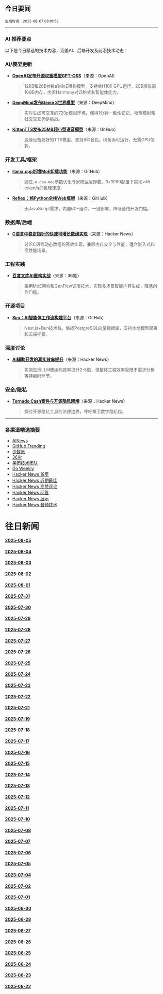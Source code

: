 ## 今日要闻

<sub> 生成时间：2025-08-07 08:10:52</sub>


---

### AI 推荐要点

以下是今日精选的技术内容，涵盖AI、后端开发及前沿技术动态：

### AI/模型更新
- **[OpenAI发布开源权重模型GPT-OSS](https://openai.com/open-models/)**（来源：OpenAI）  
  > 120B和20B参数的MoE架构模型，支持单H100 GPU运行，20B版仅需16GB内存，内置Harmony对话格式和智能体能力。

- **[DeepMind发布Genie 3世界模型](https://deepmind.google/discover/blog/genie-3-a-new-frontier-for-world-models/)**（来源：DeepMind）  
  > 实时生成可交互的720p模拟环境，保持1分钟一致性记忆，物理模拟和社交交互仍是挑战。

- **[KittenTTS发布25MB超小型语音模型](https://github.com/KittenML/KittenTTS)**（来源：GitHub）  
  > 边缘设备友好的TTS模型，支持8种音色，树莓派可运行，无需GPU依赖。

### 开发工具/框架
- **[llama.cpp新增MoE卸载功能](https://github.com/ggml-org/llama.cpp/pull/15077)**（来源：GitHub）  
  > 通过`-n-cpu-moe`参数优化专家模型层卸载，3x3090配置下实现>45 token/s的推理速度。

- **[Reflex：纯Python全栈Web框架](https://github.com/reflex-dev/reflex)**（来源：GitHub）  
  > 无JavaScript需求，内置60+组件，一键部署，降低全栈开发门槛。

### 数据库/后端
- **[C语言中稳定指针的快速可增长数组实现](https://news.ycombinator.com/item?id=44815702)**（来源：Hacker News）  
  > 讨论C语言动态数组的高效实现，兼顾内存安全与性能，适合嵌入式和高性能场景。

### 工程实践
- **[百度文库AI重构实战](https://36kr.com/p/3410964970081920)**（来源：36氪）  
  > 采用MoE架构和GenFlow调度技术，实现多场景智能内容生成，降低创作门槛。

### 开源项目
- **[Sim：AI智能体工作流构建平台](https://github.com/simstudioai/sim)**（来源：GitHub）  
  > Next.js+Bun技术栈，集成PostgreSQL向量数据库，支持本地模型部署和云端托管。

### 深度讨论
- **[AI辅助开发的真实效率提升](https://news.ycombinator.com/item?id=44798605)**（来源：Hacker News）  
  > 实测显示LLM使编码效率提升2-5倍，但整体工程效率受限于需求分析等非编码环节。

### 安全/隐私
- **[Tornado Cash案件与开源隐私困境](https://news.ycombinator.com/item?id=44816363)**（来源：Hacker News）  
  > 探讨开源隐私工具的法律边界，呼吁捍卫数字隐私权。

---

### 各渠道精选摘要
- [AINews](./2025-08-07/ai_news_summary_2025-08-07.md)
- [GitHub Trending](./2025-08-07/github_trending_2025-08-07.md)
- [少数派](./2025-08-07/shaoshupai_2025-08-07.md)
- [36Kr](./2025-08-07/36kr_summary_2025-08-07.md)
- [美团技术团队](./2025-08-07/meituan_2025-08-07.md)
- [Go Weekly](./2025-08-07/go_weekly_2025-08-07.md)
- [Hacker News 首页](./2025-08-07/hacker_news_frontpage_2025-08-07.md)
- [Hacker News 近期最佳](./2025-08-07/hacker_news_best_2025-08-07.md)
- [Hacker News 高赞评论](./2025-08-07/hacker_news_top_comments_2025-08-07.md)
- [Hacker News 问答](./2025-08-07/hacker_news_ask_2025-08-07.md)
- [Hacker News 展示](./2025-08-07/hacker_news_show_2025-08-07.md)
- [Hacker News 音频技术](./2025-08-07/hacker_news_audio_tech_2025-08-07.md)

# 往日新闻

#### [2025-08-05](./2025-08-05/newsletter.md)

#### [2025-08-04](./2025-08-04/newsletter.md)

#### [2025-08-03](./2025-08-03/newsletter.md)

#### [2025-08-02](./2025-08-02/newsletter.md)

#### [2025-08-01](./2025-08-01/newsletter.md)

#### [2025-07-31](./2025-07-31/newsletter.md)

#### [2025-07-30](./2025-07-30/newsletter.md)

#### [2025-07-29](./2025-07-29/newsletter.md)

#### [2025-07-28](./2025-07-28/newsletter.md)

#### [2025-07-27](./2025-07-27/newsletter.md)

#### [2025-07-26](./2025-07-26/newsletter.md)

#### [2025-07-25](./2025-07-25/newsletter.md)

#### [2025-07-24](./2025-07-24/newsletter.md)

#### [2025-07-23](./2025-07-23/newsletter.md)

#### [2025-07-22](./2025-07-22/newsletter.md)

#### [2025-07-21](./2025-07-21/newsletter.md)

#### [2025-07-19](./2025-07-19/newsletter.md)

#### [2025-07-18](./2025-07-18/newsletter.md)

#### [2025-07-17](./2025-07-17/newsletter.md)

#### [2025-07-16](./2025-07-16/newsletter.md)

#### [2025-07-15](./2025-07-15/newsletter.md)

#### [2025-07-14](./2025-07-14/newsletter.md)

#### [2025-07-13](./2025-07-13/newsletter.md)

#### [2025-07-12](./2025-07-12/newsletter.md)

#### [2025-07-11](./2025-07-11/newsletter.md)

#### [2025-07-10](./2025-07-10/newsletter.md)

#### [2025-07-08](./2025-07-08/newsletter.md)

#### [2025-07-07](./2025-07-07/newsletter.md)

#### [2025-07-06](./2025-07-06/newsletter.md)

#### [2025-07-05](./2025-07-05/newsletter.md)

#### [2025-07-04](./2025-07-04/newsletter.md)

#### [2025-07-02](./2025-07-02/newsletter.md)

#### [2025-07-01](./2025-07-01/newsletter.md)

#### [2025-06-30](./2025-06-30/newsletter.md)

#### [2025-06-28](./2025-06-28/newsletter.md)

#### [2025-06-27](./2025-06-27/newsletter.md)

#### [2025-06-26](./2025-06-26/newsletter.md)

#### [2025-06-25](./2025-06-25/newsletter.md)

#### [2025-06-24](./2025-06-24/newsletter.md)

#### [2025-06-23](./2025-06-23/newsletter.md)

#### [2025-06-22](./2025-06-22/newsletter.md)
